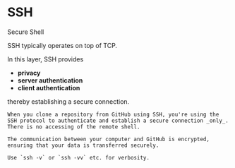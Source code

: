 # SSH

Secure Shell

SSH typically operates on top of TCP.

In this layer, SSH provides
* **privacy**
* **server authentication**
* **client authentication**

thereby establishing a secure connection.

~~~admonish example title="Using SSH with GitHub"
When you clone a repository from GitHub using SSH, you're using the SSH protocol to authenticate and establish a secure connection _only_. There is no accessing of the remote shell.

The communication between your computer and GitHub is encrypted, ensuring that your data is transferred securely.
~~~

~~~admonish tip
Use `ssh -v` or `ssh -vv` etc. for verbosity.
~~~

